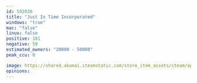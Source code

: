 ```yaml
---
id: 592030
title: "Just In Time Incorporated"
windows: "true"
mac: "false"
linux: false
positive: 181
negative: 59
estimated_owners: "20000 - 50000"
peak_ccu: 0

image: https://shared.akamai.steamstatic.com/store_item_assets/steam/apps/592030/header.jpg?t=1639066042
opinions:
---
```

